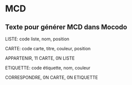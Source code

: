 # MCD

## Texte pour générer MCD dans Mocodo

LISTE: code liste, nom, position

CARTE: code carte, titre, couleur, position

APPARTENIR, 11 CARTE, 0N LISTE

ETIQUETTE: code étiquette, nom, couleur

CORRESPONDRE, 0N CARTE, 0N ETIQUETTE